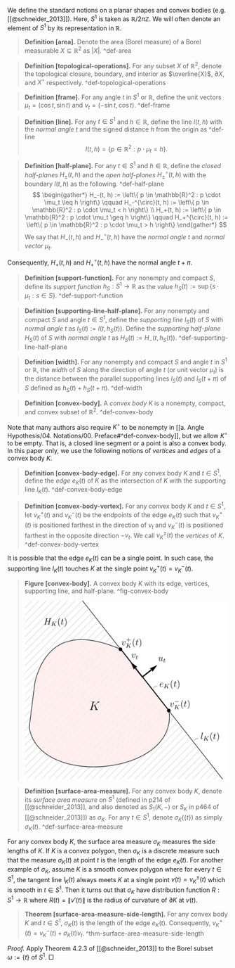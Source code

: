 We define the standard notions on a planar shapes and convex bodies (e.g. [[@schneider_2013]]). Here, $S^1$ is taken as $\mathbb{R} / 2\pi \mathbb{Z}$. We will often denote an element of $S^1$ by its representation in $\mathbb{R}$.

> __Definition [area].__ Denote the area (Borel measure) of a Borel measurable $X \subseteq \mathbb{R}^2$ as $|X|$. ^def-area

> __Definition [topological-operations].__  For any subset $X$ of $\mathbb{R}^2$, denote the topological closure, boundary, and interior as $\overline{X}$, $\partial X$, and $X^\circ$ respectively. ^def-topological-operations

> __Definition [frame].__ For any angle $t$ in $S^1$ or $\mathbb{R}$, define the unit vectors $\mu_t = \left( \cos t, \sin t \right)$ and $\nu_t = \left( -\sin t,\cos t \right)$. ^def-frame

> __Definition [line].__ For any $t\in S^1$ and $h \in \mathbb{R}$, define the line $l(t, h)$ with the _normal angle_ $t$ and the signed distance $h$ from the origin as ^def-line
$$
l(t, h) = \left\{ p \in \mathbb{R}^2 : p \cdot \mu_t = h \right\}.
$$

> __Definition [half-plane].__ For any $t \in S^1$ and $h \in \mathbb{R}$, define the _closed half-planes_ $H_{\pm}(t, h)$ and the _open half-planes_ $H_{\pm}^\circ(t, h)$ with the boundary $l(t, h)$ as the following. ^def-half-plane
$$
\begin{gather*}
H_-(t, h) := \left\{ p \in \mathbb{R}^2 : p \cdot \mu_t \leq h \right\} \qquad H_-^{\circ}(t, h) := \left\{ p \in \mathbb{R}^2 : p \cdot \mu_t < h \right\} \\
H_+(t, h) := \left\{ p \in \mathbb{R}^2 : p \cdot \mu_t \geq h \right\} \qquad H_+^{\circ}(t, h) := \left\{ p \in \mathbb{R}^2 : p \cdot \mu_t > h \right\}
\end{gather*}
$$
> We say that $H_{-}(t, h)$ and $H_{-}^{\circ}(t, h)$ have the _normal angle_ $t$ and _normal vector_ $\mu_t$.

Consequently, $H_+(t, h)$ and $H_+^{\circ}(t, h)$ have the normal angle $t + \pi$.

> __Definition [support-function].__ For any nonempty and compact $S$, define its _support function_ $h_S : S^1 \to \mathbb{R}$ as the value $h_S(t) := \sup \left\{ s \cdot \mu_t : s \in S \right\}$. ^def-support-function

> __Definition [supporting-line-half-plane].__ For any nonempty and compact $S$ and angle $t \in S^1$, define the _supporting line_ $l_S(t)$ of $S$ with _normal angle_ $t$ as $l_S(t) := l(t, h_S(t))$. Define the _supporting half-plane_ $H_S(t)$ of $S$ with _normal angle_ $t$ as $H_S(t) := H_-(t, h_S(t))$. ^def-supporting-line-half-plane

> __Definition [width].__ For any nonempty and compact $S$ and angle $t$ in $S^1$ or $\mathbb{R}$, the _width_ of $S$ along the direction of angle $t$ (or unit vector $\mu_t$) is the distance between the parallel supporting lines $l_S(t)$ and $l_S(t + \pi)$ of $S$ defined as $h_S(t) + h_S(t + \pi)$. ^def-width

> __Definition [convex-body].__ A _convex body_ $K$ is a nonempty, compact, and convex subset of $\mathbb{R}^2$. ^def-convex-body

Note that many authors also require $K^\circ$ to be nonempty in [[a. Angle Hypothesis/04. Notations/00. Preface#^def-convex-body]], but we allow $K^\circ$ to be empty. That is, a closed line segment or a point is also a convex body. In this paper only, we use the following notions of _vertices_ and _edges_ of a convex body $K$.

> __Definition [convex-body-edge].__ For any convex body $K$ and $t \in S^1$, define the _edge_ $e_K(t)$ of $K$ as the intersection of $K$ with the supporting line $l_K(t)$. ^def-convex-body-edge

> __Definition [convex-body-vertex].__ For any convex body $K$ and $t \in S^1$, let $v_K^+(t)$ and $v_K^-(t)$ be the endpoints of the edge $e_K(t)$ such that $v_K^+(t)$ is positioned farthest in the direction of $\nu_t$ and $v_K^-(t)$ is positioned farthest in the opposite direction $-\nu_t$. We call $v_K^{\pm}(t)$ the _vertices_ of $K$. ^def-convex-body-vertex

It is possible that the edge $e_K(t)$ can be a single point. In such case, the supporting line $l_K(t)$ touches $K$ at the single point $v_K^+(t) = v_K^-(t)$.

> __Figure [convex-body].__ A convex body $K$ with its edge, vertices, supporting line, and half-plane. ^fig-convex-body
> 
> ![50%](images/convex-body.svg)

> __Definition [surface-area-measure].__ For any convex body $K$, denote its _surface area measure_ on $S^1$ (defined in p214 of [[@schneider_2013]], and also denoted as $S_1(K, -)$ or $S_K$ in p464 of [[@schneider_2013]]) as $\sigma_K$. For any $t \in S^1$, denote $\sigma_K\left( \left\{ t \right\} \right)$ as simply $\sigma_K(t)$. ^def-surface-area-measure

For any convex body $K$, the surface area measure $\sigma_K$ measures the side lengths of $K$. If $K$ is a convex polygon, then $\sigma_K$ is a discrete measure such that the measure $\sigma_K\left( t \right)$ at point $t$ is the length of the edge $e_K(t)$. For another example of $\sigma_K$, assume $K$ is a smooth convex polygon where for every $t \in S^1$, the tangent line $l_K(t)$ always meets $K$ at a single point $v(t) = v_K^{\pm}(t)$ which is smooth in $t \in S^1$. Then it turns out that $\sigma_K$ have distribution function $R : S^1 \to \mathbb{R}$ where $R(t) = \left\lVert v'(t) \right\rVert$ is the radius of curvature of $\partial K$ at $v(t)$.

> __Theorem [surface-area-measure-side-length].__ For any convex body $K$ and $t \in S^1$, $\sigma_K(t)$ is the length of the edge $e_K(t)$. Consequently, $v_K^+(t) = v_K^-(t) + \sigma_K(t) \nu_t$. ^thm-surface-area-measure-side-length

_Proof._ Apply Theorem 4.2.3 of [[@schneider_2013]] to the Borel subset $\omega :=\left\{ t \right\}$ of $S^1$. □